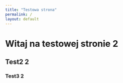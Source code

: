 ```yaml
---
title: "Testowa strona"
permalink: /
layout: default
---
```


# Witaj na testowej stronie 2 

## Test2 2 

### Test3 2

